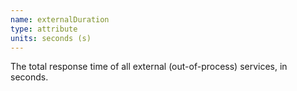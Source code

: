 ```yaml
---
name: externalDuration
type: attribute
units: seconds (s)
---
```


The total response time of all external (out-of-process) services, in seconds.